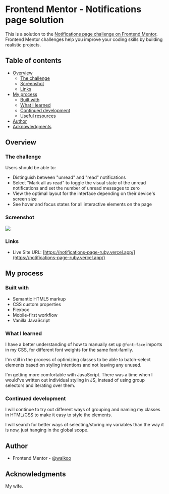 # Frontend Mentor - Notifications page solution

This is a solution to the [Notifications page challenge on Frontend Mentor](https://www.frontendmentor.io/challenges/notifications-page-DqK5QAmKbC). Frontend Mentor challenges help you improve your coding skills by building realistic projects.

## Table of contents

- [Overview](#overview)
  - [The challenge](#the-challenge)
  - [Screenshot](#screenshot)
  - [Links](#links)
- [My process](#my-process)
  - [Built with](#built-with)
  - [What I learned](#what-i-learned)
  - [Continued development](#continued-development)
  - [Useful resources](#useful-resources)
- [Author](#author)
- [Acknowledgments](#acknowledgments)

## Overview

### The challenge

Users should be able to:

- Distinguish between "unread" and "read" notifications
- Select "Mark all as read" to toggle the visual state of the unread notifications and set the number of unread messages to zero
- View the optimal layout for the interface depending on their device's screen size
- See hover and focus states for all interactive elements on the page

### Screenshot

![](./screenshot.png)

### Links

- Live Site URL: [https://notifications-page-ruby.vercel.app/](https://notifications-page-ruby.vercel.app/)

## My process

### Built with

- Semantic HTML5 markup
- CSS custom properties
- Flexbox
- Mobile-first workflow
- Vanilla JavaScript

### What I learned

I have a better understanding of how to manually set up `@font-face` imports in my CSS, for different font weights for the same font-family.

I'm still in the process of optimizing classes to be able to batch-select elements based on styling intentions and not leaving any unused.

I'm getting more comfortable with JavaScript. There was a time when I would've written out individual styling in JS, instead of using group selectors and iterating over them.

### Continued development

I will continue to try out different ways of grouping and naming my classes in HTML/CSS to make it easy to style the elements.

I will search for better ways of selecting/storing my variables than the way it is now, just hanging in the global scope.

## Author

- Frontend Mentor - [@waikoo](https://www.frontendmentor.io/profile/waikoo)

## Acknowledgments

My wife.
